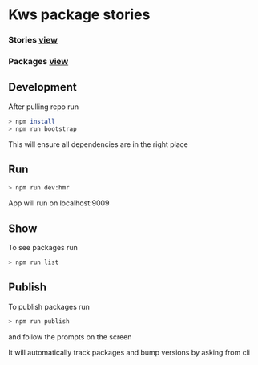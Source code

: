 # Kws package stories


### Stories  [view](https://ui.kws3.media/)

### Packages [view](https://npm.kws3.media/)

## Development
 After pulling repo run
 ```bash
 > npm install
 > npm run bootstrap
 ```
 This will ensure all dependencies are in the right place

 ## Run
  ```bash
 > npm run dev:hmr
 ```
 App will run on localhost:9009


## Show
To see packages run
 ```bash
 > npm run list
 ```


## Publish
To publish packages run
 ```bash
 > npm run publish
 ```
 and follow the prompts on the screen

 It will automatically track packages and bump versions by asking from cli

